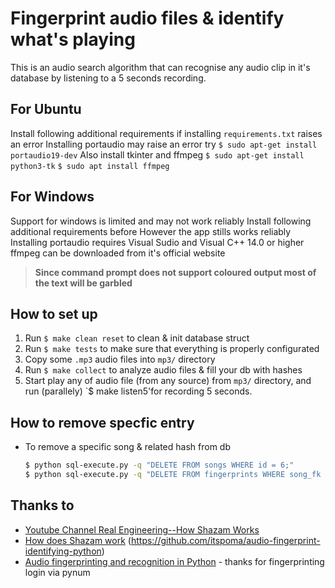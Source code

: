 # Fingerprint audio files & identify what's playing
   This is an audio search algorithm that can recognise any audio clip in it's database by listening to a 5 seconds recording.
   ## For Ubuntu
   Install following additional requirements if installing `requirements.txt` raises an error
   Installing portaudio may raise an error try 
      `$ sudo apt-get install portaudio19-dev`
   Also install tkinter and ffmpeg
      `$ sudo apt-get install python3-tk`
      `$ sudo apt install ffmpeg`

    
   ## For Windows
   Support for windows is limited and may not work reliably 
   Install following additional requirements before
   However the app stills works reliably
   Installing portaudio requires Visual Sudio and Visual C++ 14.0 or higher
   ffmpeg can be downloaded from it's official website
   >**Since command prompt does not support coloured output most of the text will be garbled**



## How to set up 

1. Run `$ make clean reset` to clean & init database struct
2. Run `$ make tests` to make sure that everything is properly configurated
3. Copy some `.mp3` audio files into `mp3/` directory
4. Run `$ make collect` to analyze audio files & fill your db with hashes
5. Start play any of audio file (from any source) from `mp3/` directory, and run (parallely) `$ make listen5'for recording 5 seconds.


## How to remove specfic entry
- To remove a specific song & related hash from db

  ```bash
  $ python sql-execute.py -q "DELETE FROM songs WHERE id = 6;"
  $ python sql-execute.py -q "DELETE FROM fingerprints WHERE song_fk = 6;"
  ```

## Thanks to
- [Youtube Channel Real Engineering--How Shazam Works](https://www.youtube.com/watch?v=kMNSAhsyiDg)
- [How does Shazam work](http://coding-geek.com/how-shazam-works)
  (https://github.com/itspoma/audio-fingerprint-identifying-python)
- [Audio fingerprinting and recognition in Python](https://github.com/worldveil/dejavu) - thanks for fingerprinting login via   pynum

